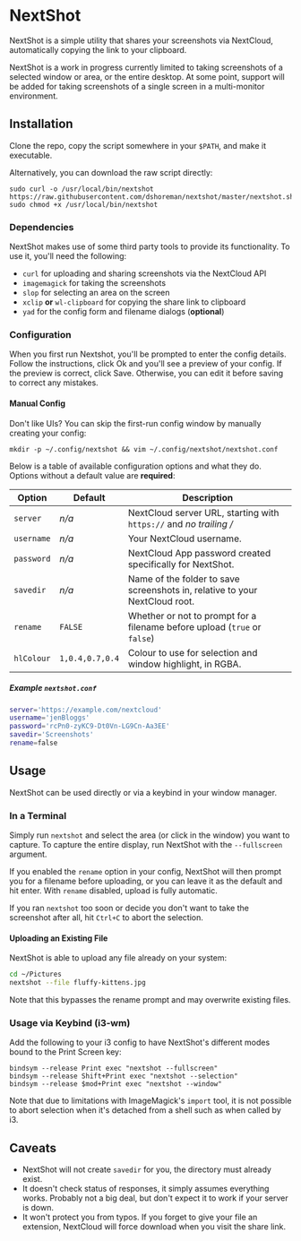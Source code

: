 # NextShot

NextShot is a simple utility that shares your screenshots via NextCloud,
automatically copying the link to your clipboard.

NextShot is a work in progress currently limited to taking screenshots of a
selected window or area, or the entire desktop. At some point, support will be
added for taking screenshots of a single screen in a multi-monitor environment.

## Installation

Clone the repo, copy the script somewhere in your `$PATH`, and make it executable.

Alternatively, you can download the raw script directly:

```
sudo curl -o /usr/local/bin/nextshot https://raw.githubusercontent.com/dshoreman/nextshot/master/nextshot.sh
sudo chmod +x /usr/local/bin/nextshot
```

### Dependencies

NextShot makes use of some third party tools to provide its functionality.
To use it, you'll need the following:

* `curl` for uploading and sharing screenshots via the NextCloud API
* `imagemagick` for taking the screenshots
* `slop` for selecting an area on the screen
* `xclip` **or** `wl-clipboard` for copying the share link to clipboard
* `yad` for the config form and filename dialogs (**optional**)

### Configuration

When you first run Nextshot, you'll be prompted to enter the config details.
Follow the instructions, click Ok and you'll see a preview of your config.
If the preview is correct, click Save. Otherwise, you can edit it before
saving to correct any mistakes.

#### Manual Config

Don't like UIs? You can skip the first-run config window by manually creating your config:

```
mkdir -p ~/.config/nextshot && vim ~/.config/nextshot/nextshot.conf
```

Below is a table of available configuration options and what they do.
Options without a default value are **required**:

| Option     | Default         | Description                                                                 |
| ---------- | --------------- | --------------------------------------------------------------------------- |
| `server`   | *n/a*           | NextCloud server URL, starting with `https://` and _no trailing /_          |
| `username` | *n/a*           | Your NextCloud username.                                                    |
| `password` | *n/a*           | NextCloud App password created specifically for NextShot.                   |
| `savedir`  | *n/a*           | Name of the folder to save screenshots in, relative to your NextCloud root. |
| `rename`   | `FALSE`         | Whether or not to prompt for a filename before upload (`true` or `false`)   |
| `hlColour` | `1,0.4,0.7,0.4` | Colour to use for selection and window highlight, in RGBA.                  |

##### Example `nextshot.conf`

```bash
server='https://example.com/nextcloud'
username='jenBloggs'
password='rcPn0-zyKC9-Dt0Vn-LG9Cn-Aa3EE'
savedir='Screenshots'
rename=false
```

## Usage

NextShot can be used directly or via a keybind in your window manager.

### In a Terminal

Simply run `nextshot` and select the area (or click in the window)
you want to capture. To capture the entire display, run NextShot with
the `--fullscreen` argument.

If you enabled the `rename` option in your config, NextShot will then
prompt you for a filename before uploading, or you can leave it as the
default and hit enter. With `rename` disabled, upload is fully automatic.

If you ran `nextshot` too soon or decide you don't want to take
the screenshot after all, hit `Ctrl+C` to abort the selection.

#### Uploading an Existing File

NextShot is able to upload any file already on your system:

```sh
cd ~/Pictures
nextshot --file fluffy-kittens.jpg
```

Note that this bypasses the rename prompt and may overwrite existing files.

### Usage via Keybind (i3-wm)

Add the following to your i3 config to have NextShot's different
modes bound to the Print Screen key:

```
bindsym --release Print exec "nextshot --fullscreen"
bindsym --release Shift+Print exec "nextshot --selection"
bindsym --release $mod+Print exec "nextshot --window"
```

Note that due to limitations with ImageMagick's `import` tool, it is not possible
to abort selection when it's detached from a shell such as when called by i3.

## Caveats
* NextShot will not create `savedir` for you, the directory must already exist.
* It doesn't check status of responses, it simply assumes everything works.
    Probably not a big deal, but don't expect it to work if your server is down.
* It won't protect you from typos. If you forget to give your file an extension,
    NextCloud will force download when you visit the share link.
